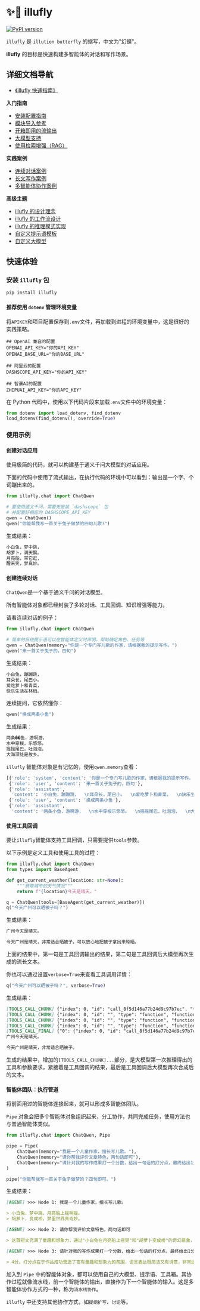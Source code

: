# ✨🦋 illufly

[![PyPI version](https://img.shields.io/pypi/v/illufly.svg)](https://pypi.org/project/illufly/)

`illufly` 是 `illution butterfly` 的缩写，中文为"幻蝶"。

**illufly** 的目标是快速构建多智能体的对话和写作场景。

## 详细文档导航

* [《illufly 快速指南》](https://github.com/arcstep/illufly/wiki/Home)

**入门指南**
* [安装配置指南](https://github.com/arcstep/illufly/wiki/安装指南)
* [模块导入参考](https://github.com/arcstep/illufly/wiki/模块参考)
* [开箱即用的流输出](https://github.com/arcstep/illufly/wiki/流输出)
* [大模型支持](https://github.com/arcstep/illufly/wiki/模型列表)
* [使用检索增强（RAG）](https://github.com/arcstep/illufly/wiki/RAG)

**实践案例**
* [连续对话案例](https://github.com/arcstep/illufly/wiki/对话)
* [长文写作案例](https://github.com/arcstep/illufly/wiki/长文写作)
* [多智能体协作案例](https://github.com/arcstep/illufly/wiki/多智能体)

**高级主题**
* [illufly 的设计理念](https://github.com/arcstep/illufly/wiki/设计理念)
* [illufly 的工作流设计](https://github.com/arcstep/illufly/wiki/工作流)
* [illufly 的推理模式实现](https://github.com/arcstep/illufly/wiki/推理模式)
* [自定义提示语模板](https://github.com/arcstep/illufly/wiki/提示语模板)
* [自定义大模型](https://github.com/arcstep/illufly/wiki/自定义大模型)


## 快速体验

### 安装 `illufly` 包

```sh
pip install illufly
```

#### 推荐使用 `dotenv` 管理环境变量

将`APIKEY`和项目配置保存到`.env`文件，再加载到进程的环境变量中，这是很好的实践策略。

```
## OpenAI 兼容的配置
OPENAI_API_KEY="你的API_KEY"
OPENAI_BASE_URL="你的BASE_URL"

## 阿里云的配置
DASHSCOPE_API_KEY="你的API_KEY"

## 智谱AI的配置
ZHIPUAI_API_KEY="你的API_KEY"
```

在 Python 代码中，使用以下代码片段来加载`.env`文件中的环境变量：

```python
from dotenv import load_dotenv, find_dotenv
load_dotenv(find_dotenv(), override=True)
```

### 使用示例

#### 创建对话应用

使用极简的代码，就可以构建基于通义千问大模型的对话应用。

下面的代码中使用了流式输出，在执行代码的环境中可以看到：输出是一个字、个词蹦出来的。

```python
from illufly.chat import ChatQwen

# 要使用通义千问，需要先安装 `dashscope` 包
# 并配置好相应的 DASHSCOPE_API_KEY
qwen = ChatQwen()
qwen("你能帮我写一首关于兔子做梦的四句儿歌?")
```

生成结果：
```md
小白兔，梦中跳，  
胡萝卜，满天飘。  
月亮船，带它逛，  
醒来笑，梦真妙。
```

#### 创建连续对话

`ChatQwen`是一个基于通义千问的对话模型。

所有智能体对象都已经封装了多轮对话、工具回调、知识增强等能力。

请看连续对话的例子：

```python
from illufly.chat import ChatQwen

# 简单的系统提示语可以在智能体定义时声明，帮助确定角色、任务等
qwen = ChatQwen(memory="你是一个专门写儿歌的作家，请根据我的提示写作。")
qwen("来一首关于兔子的，四句")
```

生成结果：
```md
小白兔，蹦蹦跳，  
耳朵长，尾巴小。  
爱吃萝卜和青菜，  
快乐生活在林梢。
```

连续提问，它依然懂你：
```python
qwen("换成两条小鱼")
```

生成结果：
```md
两条��鱼，游啊游，  
水中穿梭，乐悠悠。  
摇摇尾巴，吐泡泡，  
大海深处是故乡。
```

`illufly` 智能体对象是有记忆的，使用`qwen.memory`查看：

```python
[{'role': 'system', 'content': '你是一个专门写儿歌的作家，请根据我的提示写作。'},
 {'role': 'user', 'content': '来一首关于兔子的，四句'},
 {'role': 'assistant',
  'content': '小白兔，蹦蹦跳，  \n耳朵长，尾巴小。  \n爱吃萝卜和青菜，  \n快乐生活在林梢。'},
 {'role': 'user', 'content': '换成两条小鱼'},
 {'role': 'assistant',
  'content': '两条小鱼，游啊游，  \n水中穿梭乐悠悠。  \n摇摇尾巴，吐泡泡，  \n大海深处是故乡。'}]
```

#### 使用工具回调

要让`illufly`智能体支持工具回调，只需要提供`tools`参数。

以下示例是定义工具和使用工具的过程：
```python
from illufly.chat import ChatQwen
from types import BaseAgent

def get_current_weather(location: str=None):
    """获取城市的天气情况"""
    return f"{location}今天是晴天。"

q = ChatQwen(tools=[BaseAgent(get_current_weather)])
q("今天广州可以晒被子吗？")
```

生成结果：

```md
广州今天是晴天。 

今天广州是晴天，非常适合晒被子。可以放心地把被子拿出来晾晒。
```

上面的结果中，第一句是工具回调输出的结果，第二句是工具回调后大模型再次生成的流长文本。

你也可以通过设置`verbose=True`来查看工具调用详情：

```python
q("今天广州可以晒被子吗？", verbose=True)
```

生成结果：

```md
[TOOLS_CALL_CHUNK] {"index": 0, "id": "call_8f5d146a77b24d9c97b7ec", "type": "function", "function": {"name": "get_current_weather", "arguments": ""}}
[TOOLS_CALL_CHUNK] {"index": 0, "id": "", "type": "function", "function": {"arguments": "{\"location\": \""}}
[TOOLS_CALL_CHUNK] {"index": 0, "id": "", "type": "function", "function": {"arguments": "广州\"}"}}
[TOOLS_CALL_CHUNK] {"index": 0, "id": "", "type": "function", "function": {}}
[TOOLS_CALL_FINAL] {"0": {"index": 0, "id": "call_8f5d146a77b24d9c97b7ec", "type": "function", "function": {"name": "get_current_weather", "arguments": "{\"location\": \"广州\"}"}}}
广州今天是晴天。 

今天广州是晴天，非常适合晒被子。
```

生成的结果中，增加的`[TOOLS_CALL_CHUNK]...`部分，是大模型第一次推理得出的工具和参数要求，紧接着是工具回调的结果，最后是工具回调后大模型再次合成后的文本。

#### 智能体团队：执行管道

将前面用过的智能体连接起来，就可以形成多智能体团队。

`Pipe` 对象会把多个智能体对象组织起来，分工协作，共同完成任务，使用方法也与普通智能体类似。

```python
from illufly.chat import ChatQwen, Pipe

pipe = Pipe(
    ChatQwen(memory="我是一个儿童作家，擅长写儿歌。"),
    ChatQwen(memory="请你帮我评价文章特色，两句话即可"),
    ChatQwen(memory="请针对我的写作成果打一个分数，给出一句话的打分点，最终给出1分至5分")
)

pipe("你能帮我写一首关于兔子做梦的？四句即可。")
```

生成结果：

```md
[AGENT] >>> Node 1: 我是一个儿童作家，擅长写儿歌。

> 小白兔，梦中跳，月亮船上摇啊摇。
> 胡萝卜，变成桥，梦里世界真奇妙。

[AGENT] >>> Node 2: 请你帮我评价文章特色，两句话即可

> 这首短文充满了童趣和想象力，通过"小白兔在月亮船上摇晃"和"胡萝卜变成桥"的奇幻意象，展现了梦境的奇妙与无尽创意，语言简洁，富有诗意，非常适合儿童阅读，激发他们的想象空间。

[AGENT] >>> Node 3: 请针对我的写作成果打一个分数，给出一句话的打分点，最终给出1分至5分

> 4分。打分点在于作品成功营造了富有童趣和想象力的氛围，语言表达既简洁又有诗意，非常适合儿童阅读，但在内容深度或情节构建上还有提升空间。
```

加入到 `Pipe` 中的智能体对象，都可以使用自己的大模型、提示语、工具箱。其协作过程就像流水线，前一个智能体的输出，直接作为下一个智能体的输入。这是多智能体协作方式的一种，称为`流水线协作`。

`illufly` 中还支持其他协作方式，如`提纲扩写`、`讨论`等。

